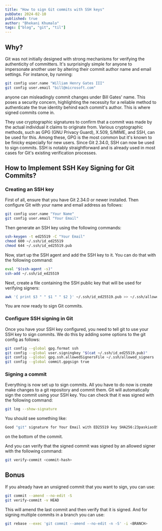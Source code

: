 ```yaml
---
title: "How to sign Git commits with SSH keys"
pubDate: 2024-02-10
published: true
author: "Bhekani Khumalo"
tags: ["blog", "git", "til"]
---
```


## Why?

Git was not initially designed with strong mechanisms for verifying the authenticity of committers. It's surprisingly simple for anyone to impersonate another user by altering their commit author name and email settings. For instance, by running:

```bash
git config user.name "William Henry Gates III"
git config user.email "bill@microsoft.com"
```

anyone can misleadingly commit changes under Bill Gates' name. This poses a security concern, highlighting the necessity for a reliable method to authenticate the true identity behind each commit's author. This is where signed commits come in.

They use cryptographic signatures to confirm that a commit was made by the actual individual it claims to originate from. Various cryptographic methods, such as GPG (GNU Privacy Guard), X.509, S/MIME, and SSH, can be used for this. Among these, GPG is the most common but it's known to be finicky especially for new users. Since Git 2.34.0, SSH can now be used to sign commits. SSH is notably straightforward and is already used in most cases for Git's existing verification processes.

## How to Implement SSH Key Signing for Git Commits?

### Creating an SSH key

First of all, ensure that you have Git 2.34.0 or newer installed. Then configure Git with your name and email address as follows:

```bash
git config user.name "Your Name"
git config user.email "Your Email"
```

Then generate an SSH key using the following commands:

```bash
ssh-keygen -t ed25519 -C "Your Email"
chmod 600 ~/.ssh/id_ed25519
chmod 644 ~/.ssh/id_ed25519.pub
```

Now, start up the SSH agent and add the SSH key to it. You can do that with the following command:

```bash
eval "$(ssh-agent -s)"
ssh-add ~/.ssh/id_ed25519
```

Next, create a file containing the SSH public key that will be used for verifying signers:

```bash
awk '{ print $3 " " $1 " " $2 }' ~/.ssh/id_ed25519.pub >> ~/.ssh/allowed_signers
```

You are now ready to sign Git commits.

### Configure SSH signing in Git

Once you have your SSH key configured, you need to tell git to use your SSH key to sign commits. We do this by adding some options to the git config as follows:

```bash
git config --global gpg.format ssh
git config --global user.signingkey "$(cat ~/.ssh/id_ed25519.pub)"
git config --global gpg.ssh.allowedSignersFile ~/.ssh/allowed_signers
git config --global commit.gpgsign true
```

### Signing a commit

Everything is now set up to sign commits. All you have to do now is create make changes to a git repository and commit them. Git will automatically sign the commit using your SSH key. You can check that it was signed with the following command:

```bash
git log --show-signature
```

You should see something like:

```bash
Good "git" signature for Your Email with ED25519 key SHA256:23paskiasOSftzEoOa6ap6SStsJXgdgdgQmh7aj+Os
```

on the bottom of the commit.

And you can verify that the signed commit was signed by an allowed signer with the following command:

```bash
git verify-commit <commit-hash>
```

## Bonus

If you already have an unsigned commit that you want to sign, you can use:

```bash
git commit --amend --no-edit -S
git verify-commit -v HEAD
```

This will amend the last commit and then verify that it is signed. And for signing multiple commits in a branch you can use:

```bash
git rebase --exec 'git commit --amend --no-edit -n -S' -i <BRANCH>
```
